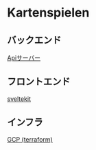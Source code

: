# Kartenspielen

## バックエンド
[ Apiサーバー ](./server)

## フロントエンド
[ sveltekit ](./client)

## インフラ
[ GCP (terraform) ](./terraform)
